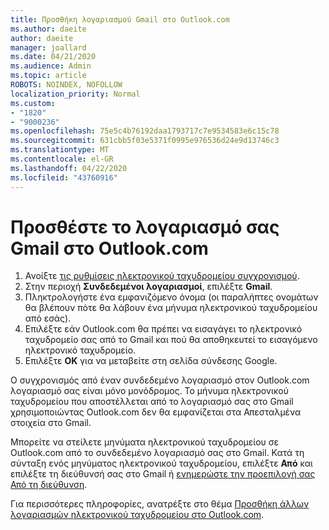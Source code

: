 ```yaml
---
title: Προσθήκη λογαριασμού Gmail στο Outlook.com
ms.author: daeite
author: daeite
manager: joallard
ms.date: 04/21/2020
ms.audience: Admin
ms.topic: article
ROBOTS: NOINDEX, NOFOLLOW
localization_priority: Normal
ms.custom:
- "1820"
- "9000236"
ms.openlocfilehash: 75e5c4b76192daa1793717c7e9534583e6c15c78
ms.sourcegitcommit: 631cbb5f03e5371f0995e976536d24e9d13746c3
ms.translationtype: MT
ms.contentlocale: el-GR
ms.lasthandoff: 04/22/2020
ms.locfileid: "43760916"
---
```

# <a name="add-your-gmail-account-to-outlookcom"></a>Προσθέστε το λογαριασμό σας Gmail στο Outlook.com

1. Ανοίξτε [τις ρυθμίσεις ηλεκτρονικού ταχυδρομείου συγχρονισμού](https://go.microsoft.com/fwlink/?linkid=875264).
2. Στην περιοχή **Συνδεδεμένοι λογαριασμοί**, επιλέξτε **Gmail**.
3. Πληκτρολογήστε ένα εμφανιζόμενο όνομα (οι παραλήπτες ονομάτων θα βλέπουν πότε θα λάβουν ένα μήνυμα ηλεκτρονικού ταχυδρομείου από εσάς).
4. Επιλέξτε εάν Outlook.com θα πρέπει να εισαγάγει το ηλεκτρονικό ταχυδρομείο σας από το Gmail και πού θα αποθηκευτεί το εισαγόμενο ηλεκτρονικό ταχυδρομείο.
5. Επιλέξτε **OK** για να μεταβείτε στη σελίδα σύνδεσης Google.

Ο συγχρονισμός από έναν συνδεδεμένο λογαριασμό στον Outlook.com λογαριασμό σας είναι μόνο μονόδρομος. Το μήνυμα ηλεκτρονικού ταχυδρομείου που αποστέλλεται από το λογαριασμό σας στο Gmail χρησιμοποιώντας Outlook.com δεν θα εμφανίζεται στα Απεσταλμένα στοιχεία στο Gmail.

Μπορείτε να στείλετε μηνύματα ηλεκτρονικού ταχυδρομείου σε Outlook.com από το συνδεδεμένο λογαριασμό σας στο Gmail. Κατά τη σύνταξη ενός μηνύματος ηλεκτρονικού ταχυδρομείου, επιλέξτε **Από** και επιλέξτε τη διεύθυνσή σας στο Gmail ή [ενημερώστε την προεπιλογή σας Από τη διεύθυνση](https://go.microsoft.com/fwlink/?linkid=875264).

Για περισσότερες πληροφορίες, ανατρέξτε στο θέμα [Προσθήκη άλλων λογαριασμών ηλεκτρονικού ταχυδρομείου στο Outlook.com](https://support.office.com/article/c5224df4-5885-4e79-91ba-523aa743f0ba?wt.mc_id=Office_Outlook_com_Alchemy).